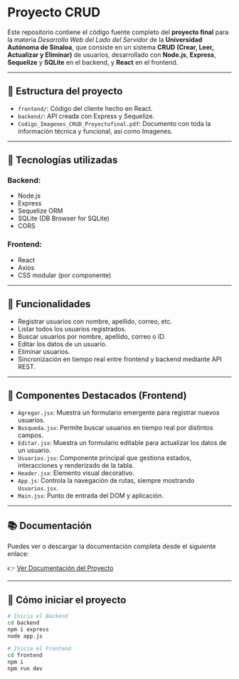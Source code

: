 # Proyecto CRUD

Este repositorio contiene el código fuente completo del **proyecto final** para la materia _Desarrollo Web del Lado del Servidor_ de la **Universidad Autónoma de Sinaloa**, que consiste en un sistema **CRUD (Crear, Leer, Actualizar y Eliminar)** de usuarios, desarrollado con **Node.js**, **Express**, **Sequelize** y **SQLite** en el backend, y **React** en el frontend.

---

## 📁 Estructura del proyecto

- `frontend/`: Código del cliente hecho en React.
- `backend/`: API creada con Express y Sequelize.
- `Codigo_Imagenes_CRUD_Proyectofinal.pdf`: Documento con toda la información técnica y funcional, asi como Imagenes.

---

## 🧰 Tecnologías utilizadas

### Backend:
- Node.js  
- Express  
- Sequelize ORM  
- SQLite (DB Browser for SQLite)  
- CORS

### Frontend:
- React  
- Axios  
- CSS modular (por componente)

---

## 📌 Funcionalidades

- Registrar usuarios con nombre, apellido, correo, etc.  
- Listar todos los usuarios registrados.  
- Buscar usuarios por nombre, apellido, correo o ID.  
- Editar los datos de un usuario.  
- Eliminar usuarios.  
- Sincronización en tiempo real entre frontend y backend mediante API REST.

---

## 🧱 Componentes Destacados (Frontend)

- `Agregar.jsx`: Muestra un formulario emergente para registrar nuevos usuarios.  
- `Busqueda.jsx`: Permite buscar usuarios en tiempo real por distintos campos.  
- `Editar.jsx`: Muestra un formulario editable para actualizar los datos de un usuario.  
- `Usuarios.jsx`: Componente principal que gestiona estados, interacciones y renderizado de la tabla.  
- `Header.jsx`: Elemento visual decorativo.  
- `App.js`: Controla la navegación de rutas, siempre mostrando `Usuarios.jsx`.  
- `Main.jsx`: Punto de entrada del DOM y aplicación.  

---

## 📚 Documentación

Puedes ver o descargar la documentación completa desde el siguiente enlace:

👉 [Ver Documentación del Proyecto](./Codigo_Imagenes_CRUD_Proyectofinal.pdf)

---

## 🚀 Cómo iniciar el proyecto

```bash
# Inicia el Backend
cd backend
npm i express
node app.js

# Inicia el Frontend
cd frontend
npm i
npm run dev

